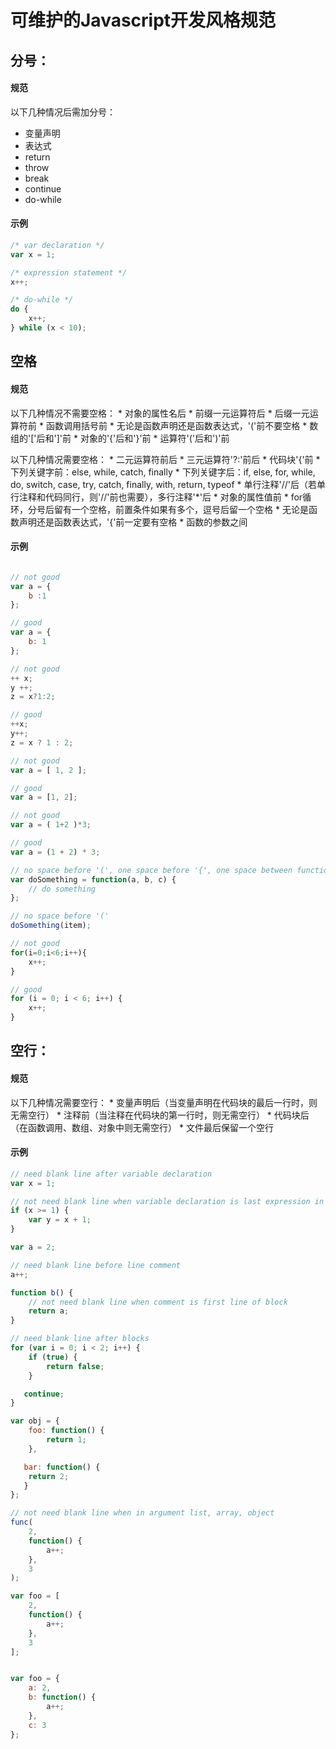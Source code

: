 # 可维护的Javascript开发风格规范


## 分号：

#### 规范
以下几种情况后需加分号：
* 变量声明
* 表达式
* return
* throw
* break
* continue
* do-while

#### 示例
```javascript
/* var declaration */
var x = 1;

/* expression statement */
x++;

/* do-while */
do {
    x++;
} while (x < 10);
```

## 空格
#### 规范
以下几种情况不需要空格：
	*  对象的属性名后
	*  前缀一元运算符后
	*  后缀一元运算符前
	*  函数调用括号前
	*  无论是函数声明还是函数表达式，'('前不要空格
	*  数组的'['后和']'前
	*  对象的'{'后和'}'前
	*  运算符'('后和')'前
	
以下几种情况需要空格：
	* 二元运算符前后
	* 三元运算符'?:'前后
	* 代码块'{'前
	* 下列关键字前：else, while, catch, finally
	* 下列关键字后：if, else, for, while, do, switch, case, try, catch, finally, with, return, typeof
	* 单行注释'//'后（若单行注释和代码同行，则'//'前也需要），多行注释'*'后
	* 对象的属性值前
	* for循环，分号后留有一个空格，前置条件如果有多个，逗号后留一个空格
	* 无论是函数声明还是函数表达式，'{'前一定要有空格
	* 函数的参数之间
	
#### 示例

```javascript

// not good
var a = {
    b :1
};

// good
var a = {
    b: 1
};

// not good
++ x;
y ++;
z = x?1:2;

// good
++x;
y++;
z = x ? 1 : 2;

// not good
var a = [ 1, 2 ];

// good
var a = [1, 2];

// not good
var a = ( 1+2 )*3;

// good
var a = (1 + 2) * 3;

// no space before '(', one space before '{', one space between function parameters
var doSomething = function(a, b, c) {
    // do something
};

// no space before '('
doSomething(item);

// not good
for(i=0;i<6;i++){
    x++;
}

// good
for (i = 0; i < 6; i++) {
    x++;
}

```

## 空行：
#### 规范
以下几种情况需要空行：
	* 变量声明后（当变量声明在代码块的最后一行时，则无需空行）
	* 注释前（当注释在代码块的第一行时，则无需空行）
	* 代码块后（在函数调用、数组、对象中则无需空行）
	* 文件最后保留一个空行


#### 示例
```javascript
// need blank line after variable declaration
var x = 1;

// not need blank line when variable declaration is last expression in the current block
if (x >= 1) {
    var y = x + 1;
}

var a = 2;

// need blank line before line comment
a++;

function b() {
    // not need blank line when comment is first line of block
    return a;
}

// need blank line after blocks
for (var i = 0; i < 2; i++) {
    if (true) {
        return false;
    }

   continue;
}

var obj = {
    foo: function() {
        return 1;
    },

   bar: function() {
    return 2;
   }
};

// not need blank line when in argument list, array, object
func(
    2,
    function() {
        a++;
    },
    3
);

var foo = [
    2,
    function() {
        a++;
    },
    3
];


var foo = {
    a: 2,
    b: function() {
        a++;
    },
    c: 3
};
```

